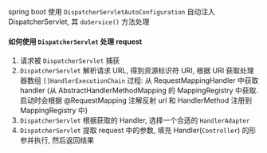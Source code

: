 spring boot 使用 `DispatcherServletAutoConfiguration` 自动注入 DispatcherServlet, 其 `doService()` 方法处理
 
#### 如何使用 `DispatcherServlet` 处理 request
1. 请求被 `DispatcherServlet` 捕获
2. `DispatcherServlet` 解析请求 URL, 得到资源标识符 URI, 根据 URI 获取处理器数组 `[]HandlerExecutionChain` 
    过程: 从 RequestMappingHandler 中获取 handler (从 AbstractHandlerMethodMapping 的 MappingRegistry 中获取. 
          启动时会根据 @RequestMapping 注解反射 url 和 HandlerMethod 注册到 MappingRegistry 中)
3. `DispatcherServlet` 根据获取的 Handler, 选择一个合适的 `HandlerAdapter`
4. `DispatcherServlet` 提取 request 中的参数, 填充 Handler(`Controller`) 的形参并执行, 然后返回结果